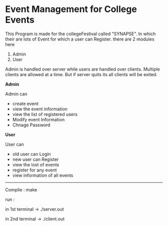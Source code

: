 # Event Management for College Events

This Program is made for the collegeFestival called "SYNAPSE".
In which their are lots of Event for which a user can Register.
there are 2 modules here
1. Admin
2. User

Admin is handled over server while users are handled over clients.
Multiple clients are allowed at a time.
But if server quits its all clients will be exited.

**Admin**

Admin can 
  - create event
  - view the event information
  - view the list of registered users
  - Modify event Information
  - Chnage Password


**User**

User can 
  - old user can Login
  - new user can Register
  - view the lost of events
  - register for any event
  - view information of all events

-------------------------------------------------------------------

Complie : make

run :

in 1st terminal -> ./server.out <port>

in 2nd terminal -> ./client.out <host> <port>
